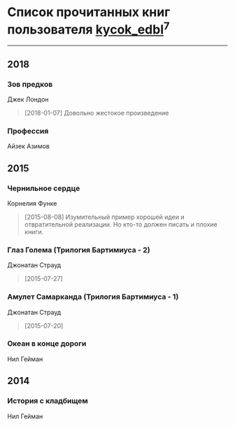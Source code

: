 # Список прочитанных книг пользователя [kycok_edbl](http://vk.com/id26415789)<sup>7</sup>
---

## 2018

### Зов предков
Джек Лондон
> [2018-01-07] Довольно жестокое произведение


### Профессия
Айзек Азимов



## 2015

### Чернильное сердце
Корнелия Функе
> [2015-08-08] Изумительный пример хорошей идеи и отвратительной реализации. Но кто-то должен писать и плохие книги.


### Глаз Голема (Трилогия Бартимиуса - 2)
Джонатан Страуд
> [2015-07-27] 


### Амулет Самарканда (Трилогия Бартимиуса - 1)
Джонатан Страуд
> [2015-07-20] 


### Океан в конце дороги
Нил Гейман



## 2014

### История с кладбищем
Нил Гейман



